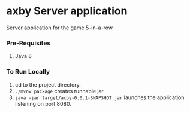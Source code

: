 # axby Server application

Server application for the game 5-in-a-row.

### Pre-Requisites

1. Java 8


###  To Run Locally

1. cd to the project directory.
2.  `./mvnw package` creates runnable jar.
3. `java -jar target/axby-0.0.1-SNAPSHOT.jar` launches the application listening on port 8080.

